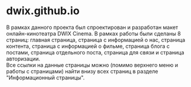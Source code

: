 # dwix.github.io
В рамках данного проекта был спроектирован и разработан макет онлайн-кинотеатра DWIX Cinema. В рамках работы были сделаны 8 страниц: главная страница, страница с информацией о нас, страница контента, страница с информацией о фильме, страница блога с постами, страница отдельного поста, страница для связи и страница авторизации.
<br>
Все ссылки на данные страницы можно (помимо верхнего меню и работы с страницами) найти внизу всех страниц в разделе "Информационный страницы".
